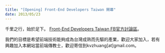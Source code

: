 ```yaml
---
title: "[Opening] Front-End Developers Taiwan 開幕"
date: 2013/05/23
---
```


千里之行，始於足下。 [Front-End Developers Taiwan FB官方討論區](http://fb.f2e.tw/)。

我們的目標是希望前端技術能夠成為台灣成熟而先驅的產業，歡迎大家加入，若有興趣加入本網站當前端傳教士，歡迎寄信到kvzhuang[at]gmail.com。
